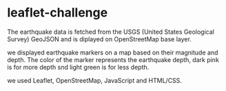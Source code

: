 # leaflet-challenge

The earthquake data is fetched from the USGS (United States Geological Survey) GeoJSON and 
is diplayed on OpenStreetMap base layer.

we displayed earthquake markers on a map based on their magnitude and depth.
The color of the marker represents the earthquake depth, dark pink is for more depth snd light green is for less depth. 

we used Leaflet, OpenStreetMap, JavaScript and HTML/CSS.
